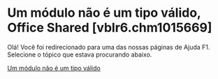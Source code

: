 
# Um módulo não é um tipo válido, Office Shared [vblr6.chm1015669]

Olá! Você foi redirecionado para uma das nossas páginas de Ajuda F1. Selecione o tópico que estava procurando abaixo.

[Um módulo não é um tipo válido](http://msdn.microsoft.com/library/09d3e93e-9fca-eccc-e9e4-d636bb2b7f28%28Office.15%29.aspx)
